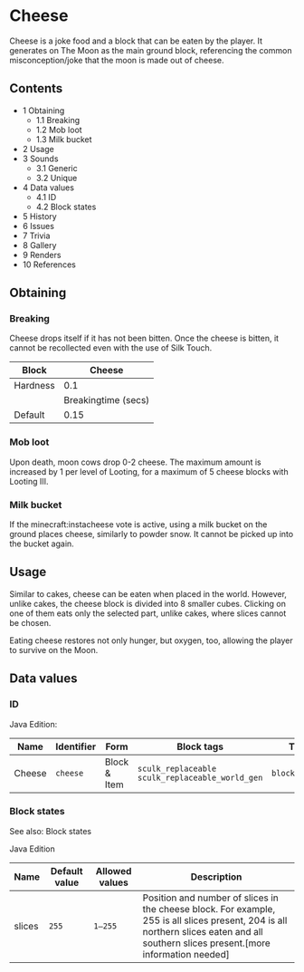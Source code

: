 # Cheese
Cheese is a joke food and a block that can be eaten by the player. It generates on The Moon as the main ground block, referencing the common misconception/joke that the moon is made out of cheese.

## Contents
- 1 Obtaining
	- 1.1 Breaking
	- 1.2 Mob loot
	- 1.3 Milk bucket
- 2 Usage
- 3 Sounds
	- 3.1 Generic
	- 3.2 Unique
- 4 Data values
	- 4.1 ID
	- 4.2 Block states
- 5 History
- 6 Issues
- 7 Trivia
- 8 Gallery
- 9 Renders
- 10 References

## Obtaining
### Breaking
Cheese drops itself if it has not been bitten. Once the cheese is bitten, it cannot be recollected even with the use of Silk Touch.

| Block    | Cheese              |
|----------|---------------------|
| Hardness | 0.1                 |
|          | Breakingtime (secs) |
| Default  | 0.15                |

### Mob loot
Upon death, moon cows drop 0-2 cheese. The maximum amount is increased by 1 per level of Looting, for a maximum of 5 cheese blocks with Looting III.

### Milk bucket
If the minecraft:instacheese vote is active, using a milk bucket on the ground places cheese, similarly to powder snow. It cannot be picked up into the bucket again.

## Usage
Similar to cakes, cheese can be eaten when placed in the world. However, unlike cakes, the cheese block is divided into 8 smaller cubes. Clicking on one of them eats only the selected part, unlike cakes, where slices cannot be chosen.

Eating cheese restores not only hunger, but oxygen, too, allowing the player to survive on the Moon.

## Data values
### ID
Java Edition:

| Name   | Identifier | Form         | Block tags                                            | Translation key          |
|--------|------------|--------------|-------------------------------------------------------|--------------------------|
| Cheese | `cheese`   | Block & Item | `sculk_replaceable`<br/>`sculk_replaceable_world_gen` | `block.minecraft.cheese` |

### Block states
See also: Block states

Java Edition

| Name   | Default value | Allowed values | Description                                                                                                                                                                           |
|--------|---------------|----------------|---------------------------------------------------------------------------------------------------------------------------------------------------------------------------------------|
| slices | `255`         | `1—255`        | Position and number of slices in the cheese block. For example, 255 is all slices present, 204 is all northern slices eaten and all southern slices present.[more information needed] |




